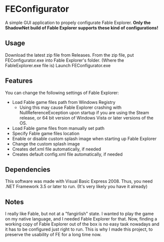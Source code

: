 
# FEConfigurator
A simple GUI application to propely configurate Fable Explorer.
**Only the ShadowNet build of Fable Explorer supports these kind of configurations!**

## Usage
Download the latest zip file from Releases.
From the zip file, put FEConfigurator.exe into Fable Explorer's folder. (Where the FableExplorer.exe file is)
Launch FEConfigurator.exe

## Features
You can change the following settings of Fable Explorer:

 - Load Fable game files path from Windows Registry
	 - Using this may cause Fable Explorer crashing with NullReferenceException upon startup if you are using the Steam release, or 64 bit version of Windows Vista or later versions of the OS.
- Load Fable game files from manually set path
- Specify Fable game files location
- Enable or disable custom splash image when starting up Fable Explorer
- Change the custom splash image
- Creates def.xml file automatically, if needed
- Creates default config.xml file automatically, if needed


## Dependencies	
This software was made with Visual Basic Express 2008.
Thus, you need .NET Framework 3.5 or later to run. (It's very likely you have it already)


## Notes
I really like Fable, but not at a "fangirlish" state. I wanted to play the game on my native language, and I needed Fable Explorer for that.
Now, finding a working copy of Fable Explorer out of the box is no easy task nowadays and it has to be configured just right to run.
This is why I made this project, to preserve the usability of FE for a long time now.


